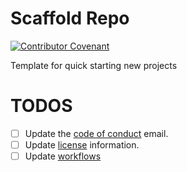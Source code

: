 # Scaffold Repo

[![Contributor Covenant](https://img.shields.io/badge/Contributor%20Covenant-2.1-4baaaa.svg)](CODE_OF_CONDUCT.md)

Template for quick starting new projects

# TODOS
- [ ] Update the [code of conduct](CODE_OF_CONDUCT.md) email.
- [ ] Update [license](LICENSE) information.
- [ ] Update [workflows](.github/workflows/)
